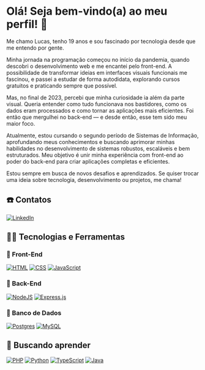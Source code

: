 # Olá! Seja bem-vindo(a) ao meu perfil! 👋

Me chamo Lucas, tenho 19 anos e sou fascinado por tecnologia desde que me entendo por gente.

Minha jornada na programação começou no início da pandemia, quando descobri o desenvolvimento web e me encantei pelo front-end. A possibilidade de transformar ideias em interfaces visuais funcionais me fascinou, e passei a estudar de forma autodidata, explorando cursos gratuitos e praticando sempre que possível.

Mas, no final de 2023, percebi que minha curiosidade ia além da parte visual. Queria entender como tudo funcionava nos bastidores, como os dados eram processados e como tornar as aplicações mais eficientes. Foi então que mergulhei no back-end — e desde então, esse tem sido meu maior foco.

Atualmente, estou cursando o segundo período de Sistemas de Informação, aprofundando meus conhecimentos e buscando aprimorar minhas habilidades no desenvolvimento de sistemas robustos, escaláveis e bem estruturados. Meu objetivo é unir minha experiência com front-end ao poder do back-end para criar aplicações completas e eficientes.



Estou sempre em busca de novos desafios e aprendizados. Se quiser trocar uma ideia sobre tecnologia, desenvolvimento ou projetos, me chama!

## ☎️ Contatos
[![LinkedIn](https://custom-icon-badges.demolab.com/badge/LinkedIn-0A66C2?logo=linkedin-white&logoColor=fff)](https://www.linkedin.com/in/lucas-err/)

## 👨‍💻 Tecnologias e Ferramentas
### 🎨 Front-End
[![HTML](https://img.shields.io/badge/HTML-%23E34F26.svg?logo=html5&logoColor=white)](#)
[![CSS](https://img.shields.io/badge/CSS-1572B6?logo=css3&logoColor=fff)](#)
[![JavaScript](https://img.shields.io/badge/JavaScript-F7DF1E?logo=javascript&logoColor=000)](#)
### 👾 Back-End
[![NodeJS](https://img.shields.io/badge/Node.js-6DA55F?logo=node.js&logoColor=white)](#)
[![Express.js](https://img.shields.io/badge/Express.js-%23404d59.svg?logo=express&logoColor=%2361DAFB)](#)
### 💾 Banco de Dados
[![Postgres](https://img.shields.io/badge/Postgres-%23316192.svg?logo=postgresql&logoColor=white)](#)
[![MySQL](https://img.shields.io/badge/MySQL-4479A1?logo=mysql&logoColor=fff)](#)

## 🎯 Buscando aprender
[![PHP](https://img.shields.io/badge/php-%23777BB4.svg?&logo=php&logoColor=white)](#)
[![Python](https://img.shields.io/badge/Python-3776AB?logo=python&logoColor=fff)](#)
[![TypeScript](https://img.shields.io/badge/TypeScript-3178C6?logo=typescript&logoColor=fff)](#)
[![Java](https://img.shields.io/badge/Java-%23ED8B00.svg?logo=openjdk&logoColor=white)](#)